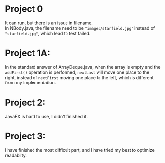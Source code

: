 # Project 0
It can run, but there is an issue in filename.   
In NBody.java, the filename need to be `"images/starfield.jpg"` instead of `"starfield.jpg"`, which lead to test failed.  

# Project 1A: 
In the standard answer of ArrayDeque.java, when the array is empty and the `addFirst()` operation is performed, `nextLast` will move one place to the right, instead of `nextFirst` moving one place to the left, which is different from my implementation.

# Project 2:
JavaFX is hard to use, I didn't finished it.

# Project 3:
I have finished the most difficult part, and I have tried my best to optimize readabilty.

